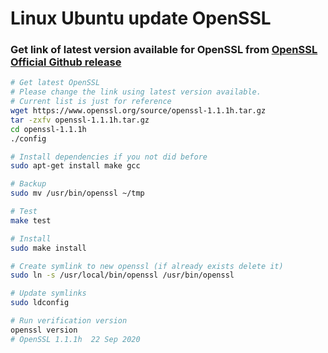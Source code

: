 # Linux Ubuntu update OpenSSL
### Get link of latest version available for OpenSSL from [OpenSSL Official Github release](https://github.com/openssl/openssl/releases)
```bash
# Get latest OpenSSL
# Please change the link using latest version available.
# Current list is just for reference
wget https://www.openssl.org/source/openssl-1.1.1h.tar.gz
tar -zxfv openssl-1.1.1h.tar.gz
cd openssl-1.1.1h
./config

# Install dependencies if you not did before
sudo apt-get install make gcc

# Backup
sudo mv /usr/bin/openssl ~/tmp

# Test
make test

# Install
sudo make install

# Create symlink to new openssl (if already exists delete it)
sudo ln -s /usr/local/bin/openssl /usr/bin/openssl 

# Update symlinks
sudo ldconfig

# Run verification version
openssl version
# OpenSSL 1.1.1h  22 Sep 2020
```